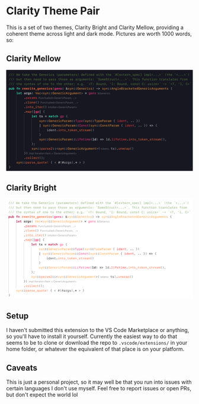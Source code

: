 # Clarity Theme Pair

This is a set of two themes, Clarity Bright and Clarity Mellow, providing a coherent theme across light and dark mode. Pictures are worth 1000 words, so:

## Clarity Mellow

<img src="readme/dark.png" alt="screenshot of some rust code with the dark theme" width="606px" />

## Clarity Bright

<img src="readme/light.png" alt="screenshot of some rust code with the light theme" width="607px" />

## Setup

I haven't submitted this extension to the VS Code Marketplace or anything, so you'll have to install it yourself. Currently the easiest way to do that seems to be to clone or download the repo to `.vscode/extensions/` in your home folder, or whatever the equivalent of that place is on your platform.

## Caveats

This is just a personal project, so it may well be that you run into issues with certain languages I don't use myself. Feel free to report issues or open PRs, but don't expect the world lol
